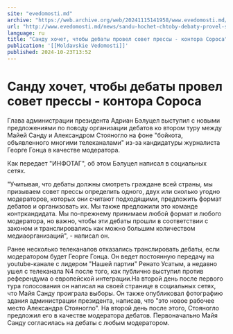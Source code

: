 ```yaml
---
site: "evedomosti.md"
archive: "https://web.archive.org/web/20241115141958/www.evedomosti.md/news/sandu-hochet-chtoby-debaty-provel-sovet-pressy-kontora-soros"
url: "http://www.evedomosti.md/news/sandu-hochet-chtoby-debaty-provel-sovet-pressy-kontora-soros"
language: ru
title: "Санду хочет, чтобы дебаты провел совет прессы - контора Сороса"
publication: '[[Moldavskie Vedomosti]]'
published: 2024-10-23T13:52
---
```


# Санду хочет, чтобы дебаты провел совет прессы - контора Сороса

Глава администрации президента Адриан Бэлуцел выступил с новыми предложениями по поводу организации дебатов ко втором туру между Майей Санду и Александром Стояногло на фоне "бойкота, объявленного многими телеканалами" из-за кандидатуры журналиста Георге Гонца в качестве модератора.

Как передает "ИНФОТАГ", об этом Бэлуцел написал в социальных сетях.

"Учитывая, что дебаты должны смотреть граждане всей страны, мы призываем совет прессы определить одного, двух или сколько угодно модераторов, которых они считают подходящими, предложить формат дебатов и организовать их. Мы также предложили это команде контркандидата. Мы по-прежнему принимаем любой формат и любого модератора, но важно, чтобы эти дебаты прошли в соответствии с законом и транслировались как можно большим количеством медиаорганизаций", - написал он.

Ранее несколько телеканалов отказались транслировать дебаты, если модератором будет Георге Гонца. Он ведет постоянную передачу на youtube-канале с лидером "Нашей партии" Ренато Усатым, а недавно ушел с телеканала N4 после того, как публично выступил против референдума о европейской интеграции.На второй день после первого тура голосования он написал на своей странице в социальных сетях, что Майя Санду проиграла выборы. Он также опубликовал фотографию здания администрации президента, написав, что "это новое рабочее место Александра Стояногло". На второй день после этого, Стояногло предложил его в качестве модератора дебатов. Первоначально Майя Санду согласилась на дебаты с любым модератором.